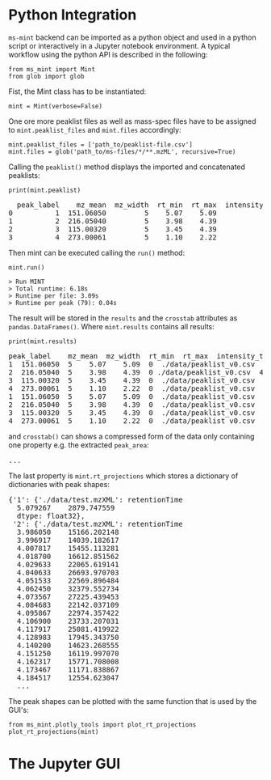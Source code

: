 # Python Integration

`ms-mint` backend can be imported as a python object and used in a python script or interactively in a Jupyter notebook environment. A typical workflow using the python API is described in the following:

    from ms_mint import Mint
    from glob import glob


Fist, the Mint class has to be instantiated:

    mint = Mint(verbose=False)

One ore more peaklist files as well as mass-spec files have to be assigned to `mint.peaklist_files` and `mint.files` accordingly:

    mint.peaklist_files = ['path_to/peaklist-file.csv']
    mint.files = glob('path_to/ms-files/*/**.mzML', recursive=True)

Calling the `peaklist()` method displays the imported and concatenated peaklists:

    print(mint.peaklist)

<pre>
  peak_label    mz_mean  mz_width  rt_min  rt_max  intensity_threshold                peaklist
0          1  151.06050         5    5.07    5.09                    0  ./data/peaklist_v0.csv
1          2  216.05040         5    3.98    4.39                    0  ./data/peaklist_v0.csv
2          3  115.00320         5    3.45    4.39                    0  ./data/peaklist_v0.csv
3          4  273.00061         5    1.10    2.22                    0  ./data/peaklist_v0.csv
</pre>

Then mint can be executed calling the `run()` method:

    mint.run()

    > Run MINT
    > Total runtime: 6.18s
    > Runtime per file: 3.09s
    > Runtime per peak (79): 0.04s



The result will be stored in the `results` and the `crosstab` attributes as `pandas.DataFrames()`. Where `mint.results` contains all results:

    print(mint.results)

<pre>
peak_label    mz_mean  mz_width  rt_min  rt_max  intensity_threshold  peaklist  peak_area  ms_file ms_path  file_size  intensity_sum
1  151.06050  5    5.07    5.09  0  ./data/peaklist_v0.csv  2.879748e+03  ./data/test.mzXML  ./data  14.201964   5.607296e+10
2  216.05040  5    3.98    4.39  0 ./data/peaklist_v0.csv  4.892307e+05  ./data/test.mzXML  ./data  14.201964   5.607296e+10
3  115.00320  5    3.45    4.39  0  ./data/peaklist_v0.csv  3.916772e+07  ./data/test.mzXML  ./data  14.201964   5.607296e+10
4  273.00061  5    1.10    2.22  0  ./data/peaklist_v0.csv  6.862484e+06  ./data/test.mzXML  ./data  14.201964   5.607296e+10
1  151.06050  5    5.07    5.09  0  ./data/peaklist_v0.csv  2.879748e+03  ./data/test.mzXML  ./data  14.201964   5.607296e+10
2  216.05040  5    3.98    4.39  0  ./data/peaklist_v0.csv  4.892307e+05  ./data/test.mzXML  ./data  14.201964   5.607296e+10
3  115.00320  5    3.45    4.39  0  ./data/peaklist_v0.csv  3.916772e+07  ./data/test.mzXML  ./data  14.201964   5.607296e+10
4  273.00061  5    1.10    2.22  0  ./data/peaklist_v0.csv  6.862484e+06  ./data/test.mzXML  ./data  14.201964   5.607296e+10
</pre>

and `crosstab()` can shows a compressed form of the data only containing one property e.g. the extracted `peak_area`:

<pre>
...
</pre>

The last property is `mint.rt_projections` which stores a dictionary of dictionaries with peak shapes:

<pre>
{'1': {'./data/test.mzXML': retentionTime
  5.079267    2879.747559
  dtype: float32},
 '2': {'./data/test.mzXML': retentionTime
  3.986050    15166.202148
  3.996917    14039.182617
  4.007817    15455.113281
  4.018700    16612.851562
  4.029633    22065.619141
  4.040633    26693.970703
  4.051533    22569.896484
  4.062450    32379.552734
  4.073567    27225.439453
  4.084683    22142.037109
  4.095867    22974.357422
  4.106900    23733.207031
  4.117917    25081.419922
  4.128983    17945.343750
  4.140200    14623.268555
  4.151250    16119.997070
  4.162317    15771.708008
  4.173467    11171.838867
  4.184517    12554.623047
  ...
</pre>

The peak shapes can be plotted with the same function that is used by the GUI's:

    from ms_mint.plotly_tools import plot_rt_projections
    plot_rt_projections(mint)

# The Jupyter GUI

